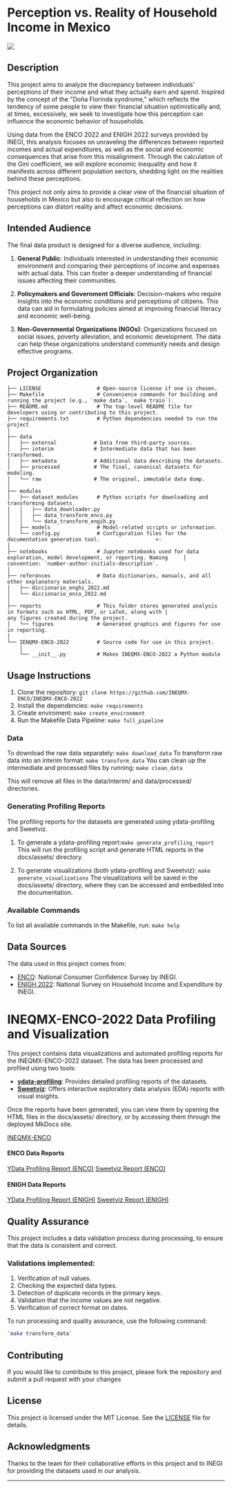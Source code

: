 # Perception vs. Reality of Household Income in Mexico

<a target="_blank" href="https://cookiecutter-data-science.drivendata.org/">
    <img src="https://img.shields.io/badge/CCDS-Project%20template-328F97?logo=cookiecutter" />
</a>

## Description

This project aims to analyze the discrepancy between individuals' perceptions of their income and what they actually earn and spend. Inspired by the concept of the "Doña Florinda syndrome," which reflects the tendency of some people to view their financial situation optimistically and, at times, excessively, we seek to investigate how this perception can influence the economic behavior of households.

Using data from the ENCO 2022 and ENIGH 2022 surveys provided by INEGI, this analysis focuses on unraveling the differences between reported incomes and actual expenditures, as well as the social and economic consequences that arise from this misalignment. Through the calculation of the Gini coefficient, we will explore economic inequality and how it manifests across different population sectors, shedding light on the realities behind these perceptions.

This project not only aims to provide a clear view of the financial situation of households in Mexico but also to encourage critical reflection on how perceptions can distort reality and affect economic decisions.

## Intended Audience

The final data product is designed for a diverse audience, including:

1. **General Public**: Individuals interested in understanding their economic environment and comparing their perceptions of income and expenses with actual data. This can foster a deeper understanding of financial issues affecting their communities.

2. **Policymakers and Government Officials**: Decision-makers who require insights into the economic conditions and perceptions of citizens. This data can aid in formulating policies aimed at improving financial literacy and economic well-being.

3. **Non-Governmental Organizations (NGOs)**: Organizations focused on social issues, poverty alleviation, and economic development. The data can help these organizations understand community needs and design effective programs.


## Project Organization

```
├── LICENSE                  # Open-source license if one is chosen.
├── Makefile                 # Convenience commands for building and running the project (e.g., `make data`, `make train`).
├── README.md                # The top-level README file for developers using or contributing to this project.
├── requirements.txt         # Python dependencies needed to run the project 
│
├── data
│   ├── external            # Data from third-party sources.
│   ├── interim             # Intermediate data that has been transformed.
│   ├── metadata            # Additional data describing the datasets.
│   ├── processed           # The final, canonical datasets for modeling.
│   └── raw                 # The original, immutable data dump.
│
├── modules                         
│   ├── dataset_modules      # Python scripts for downloading and transforming datasets.
│   │   ├── data_downloader.py
│   │   ├── data_transform_enco.py
│   │   └── data_transform_engih.py
│   ├── models               # Model-related scripts or information.
│   └── config.py            # Configuration files for the documentation generation tool.                  <-
│
├── notebooks                # Jupyter notebooks used for data exploration, model development, or reporting. Naming     │                              convention: `number-author-initials-description`.
│
├── references               # Data dictionaries, manuals, and all other explanatory materials.
│   ├── diccionario_enghi_2022.md
│   └── diccionario_enco_2022.md
│
├── reports                  # This folder stores generated analysis in formats such as HTML, PDF, or LaTeX, along with │                              any figures created during the project.
│   └── figures              # Generated graphics and figures for use in reporting.
│
└── IENQMX-ENCO-2022         # Source code for use in this project.
    │
    └── __init__.py          # Makes INEQMX-ENCO-2022 a Python module
```

## Usage Instructions

1. Clone the repository: `git clone https://github.com/INEQMX-ENCO/INEQMX-ENCO-2022`
2. Install the dependencies: `make requirements`
3. Create enviroment: `make create_environment`
3. Run the Makefile Data Pipeline: `make full_pipeline`

### Data 

To download the raw data separately: `make download_data`
To transform raw data into an interim format: `make transform_data`
You can clean up the intermediate and processed files by running: `make clean_data`

This will remove all files in the data/interim/ and data/processed/ directories.

### Generating Profiling Reports
The profiling reports for the datasets are generated using ydata-profiling and Sweetviz.

1. To generate a ydata-profiling report:`make generate_profiling_report`
This will run the profiling script and generate HTML reports in the docs/assets/ directory.

2. To generate visualizations (both ydata-profiling and Sweetviz): `make generate_visualizations`
The visualizations will be saved in the docs/assets/ directory, where they can be accessed and embedded into the documentation.

### Available Commands
To list all available commands in the Makefile, run: `make help`

## Data Sources

The data used in this project comes from:

- [ENCO](https://www.inegi.org.mx/programas/enco/): National Consumer Confidence Survey by INEGI.
- [ENIGH 2022](https://www.inegi.org.mx/programas/enigh/nc/2022/): National Survey on Household Income and Expenditure by INEGI.

# INEQMX-ENCO-2022 Data Profiling and Visualization

This project contains data visualizations and automated profiling reports for the INEQMX-ENCO-2022 dataset. The data has been processed and profiled using two tools:
- **[ydata-profiling](https://github.com/ydataai/ydata-profiling)**: Provides detailed profiling reports of the datasets.
- **[Sweetviz](https://github.com/fbdesignpro/sweetviz)**: Offers interactive exploratory data analysis (EDA) reports with visual insights.

Once the reports have been generated, you can view them by opening the HTML files in the docs/assets/ directory, or by accessing them through the deployed MkDocs site.

[INEQMX-ENCO](https://ineqmx-enco.github.io/INEQMX-ENCO-2022/)

#### ENCO Data Reports
[YData Profiling Report (ENCO)](https://ineqmx-enco.github.io/INEQMX-ENCO-2022/assets/interim_enco_profiling_report.html)
[Sweetviz Report (ENCO)](https://ineqmx-enco.github.io/INEQMX-ENCO-2022/assets/interim_enco_sweetviz_report.html)
#### ENIGH Data Reports
[YData Profiling Report (ENIGH)](https://ineqmx-enco.github.io/INEQMX-ENCO-2022/assets/interim_enigh_profiling_report.html)
[Sweetviz Report (ENIGH)](https://ineqmx-enco.github.io/INEQMX-ENCO-2022/assets/interim_enigh_sweetviz_report.html)

## Quality Assurance

This project includes a data validation process during processing, to ensure that the data is consistent and correct.

### Validations implemented:
1. Verification of null values.
2. Checking the expected data types.
3. Detection of duplicate records in the primary keys.
4. Validation that the income values are not negative.
5. Verification of correct format on dates.

To run processing and quality assurance, use the following command:
```bash
`make transform_data`
```

## Contributing
If you would like to contribute to this project, please fork the repository and submit a pull request with your changes

## License
This project is licensed under the MIT License. See the [LICENSE](https://github.com/INEQMX-ENCO/INEQMX-ENCO-2022/blob/9666c9b5b0534d9a4b39b0fa83da141ad7de8b40/LICENSE) file for details.

## Acknowledgments
Thanks to the team for their collaborative efforts in this project and to INEGI for providing the datasets used in our analysis.

--------

